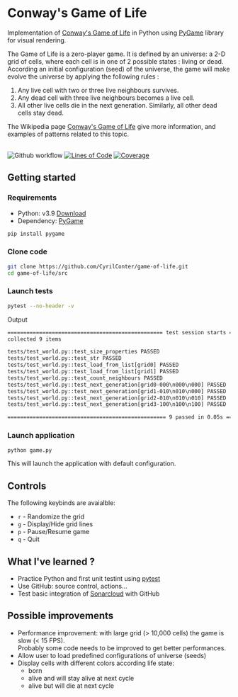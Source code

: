 # Conway's Game of Life
Implementation of [Conway's Game of Life](http://en.wikipedia.org/wiki/Conway's_Game_of_Life) in Python using [PyGame](https://www.pygame.org/) library for visual rendering.

The Game of Life is a zero-player game. It is defined by an universe: a 2-D grid of cells, where each cell is in one of 2 possible states : living or dead.
According an initial configuration (seed) of the universe, the game will make evolve the universe by applying the following rules :
1. Any live cell with two or three live neighbours survives.
2. Any dead cell with three live neighbours becomes a live cell.
3. All other live cells die in the next generation. Similarly, all other dead cells stay dead.

The Wikipedia page [Conway's Game of Life](http://en.wikipedia.org/wiki/Conway's_Game_of_Life) give more information, and examples of patterns related to this topic.
<br /><br />

![Github workflow](https://github.com/CyrilConter/game-of-life/actions/workflows/python_app.yml/badge.svg)
[![Lines of Code](https://sonarcloud.io/api/project_badges/measure?project=CyrilConter_game-of-life&metric=ncloc)](https://sonarcloud.io/dashboard?id=CyrilConter_game-of-life)
[![Coverage](https://sonarcloud.io/api/project_badges/measure?project=CyrilConter_game-of-life&metric=coverage)](https://sonarcloud.io/dashboard?id=CyrilConter_game-of-life)
## Getting started
### Requirements
* Python: v3.9 [Download](https://www.python.org/downloads/)
* Dependency: [PyGame](https://www.pygame.org/)
```bash
pip install pygame
```
### Clone code
```bash
git clone https://github.com/CyrilConter/game-of-life.git
cd game-of-life/src
```
### Launch tests
```bash
pytest --no-header -v
```
Output
```bash
================================================= test session starts =================================================
collected 9 items

tests/test_world.py::test_size_properties PASSED                                                                 [ 11%]
tests/test_world.py::test_str PASSED                                                                             [ 22%]
tests/test_world.py::test_load_from_list[grid0] PASSED                                                           [ 33%]
tests/test_world.py::test_load_from_list[grid1] PASSED                                                           [ 44%]
tests/test_world.py::test_count_neighbours PASSED                                                                [ 55%]
tests/test_world.py::test_next_generation[grid0-000\n000\n000] PASSED                                            [ 66%]
tests/test_world.py::test_next_generation[grid1-010\n010\n000] PASSED                                            [ 77%]
tests/test_world.py::test_next_generation[grid2-010\n010\n010] PASSED                                            [ 88%]
tests/test_world.py::test_next_generation[grid3-100\n100\n100] PASSED                                            [100%]

================================================== 9 passed in 0.05s ==================================================
```
### Launch application
```bash
python game.py
```
This will launch the application with default configuration.
## Controls
The following keybinds are avaialble:
* `r` - Randomize the grid
* `g` - Display/Hide grid lines
* `p` - Pause/Resume game
* `q` - Quit
## What I've learned ?
* Practice Python and first unit testint using [pytest](https://docs.pytest.org/)
* Use GitHub: source control, actions...
* Test basic integration of [Sonarcloud](https://sonarcloud.io/) with GitHub
## Possible improvements
* Performance improvement: with large grid (> 10,000 cells) the game is slow (< 15 FPS).\
Probably some code needs to be improved to get better performances.
* Allow user to load predefined configurations of universe (seeds)
* Display cells with different colors according life state: 
    * born
    * alive and will stay alive at next cycle
    * alive but will die at next cycle